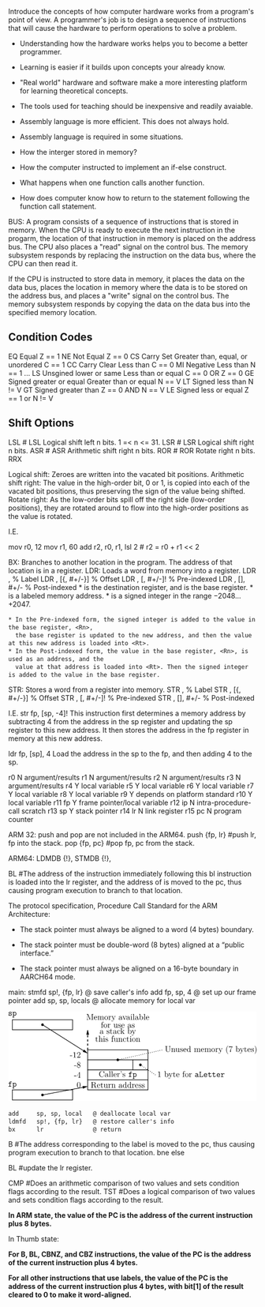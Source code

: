 Introduce the concepts of how computer hardware works from a program's point of view.
A programmer's job is to design a sequence of instructions that will cause the hardware
to perform operations to solve a problem.

* Understanding how the hardware works helps you to become a better programmer.
* Learning is easier if it builds upon concepts your already know.
* "Real world" hardware and software make a more interesting platform for learning theoretical concepts.
* The tools used for teaching should be inexpensive and readily avaiable.

* Assembly language is more efficient. This does not always hold.
* Assembly language is required in some situations.

* How the interger stored in memory?
* How the computer instructed to implement an if-else construct.
* What happens when one function calls another function.
* How does computer know how to return to the statement following the function call statement.


BUS:
A program consists of a sequence of instructions that is stored in memory. When the CPU is
ready to execute the next instruction in the progarm, the location of that instruction in
memory is placed on the address bus. The CPU also places a "read" signal on the control bus.
The memory subsystem responds by replacing the instruction on the data bus, where the CPU
can then read it.

If the CPU is instructed to store data in memory, it places the data on the data bus, places
the location in memory where the data is to be stored on the address bus, and places a "write"
signal on the control bus. The memory subsystem responds by copying the data on the data bus
into the specified memory location.

## Condition Codes
EQ	Equal							Z == 1
NE	Not Equal						Z == 0
CS	Carry Set	Greater than, equal, or unordered	C == 1
CC	Carry Clear	Less than				C == 0
MI	Negative	Less than				N == 1
...
LS	Unsgined lower or same	Less than or equal		C == 0 OR Z == 0
GE	Signed greater or equal	Greater than or equal		N == V
LT	Signed less than					N != V
GT	Signed greater than					Z == 0 AND N == V
LE	Signed less or equal					Z == 1 or N != V


## Shift Options

LSL #<n>	LSL <Rs>	Logical shift left n bits. 1 =< n <= 31.
LSR #<n>	LSR <Rs>	Logical shift right n bits. 
ASR #<n>	ASR <Rs>	Arithmetic shift right n bits. 
ROR #<n>	ROR <Rs>	Rotate right n bits. 
RRX

Logical shift: Zeroes are written into the vacated bit positions.
Arithmetic shift right: The value in the high-order bit, 0 or 1, is copied into each of the
vacated bit positions, thus preserving the sign of the value being shifted.
Rotate right: As the low-order bits spill off the right side (low-order positions), they are
rotated around to flow into the high-order positions as the value is rotated.

I.E. 

mov     r0, 12
mov     r1, 60
add     r2, r0, r1, lsl 2		# r2 = r0 + r1 << 2

BX: Branches to another location in the program. The address of that location is in a register.
LDR: Loads a word from memory into a register.
	LDR<c>  <Rt>, <label>                  % Label
	LDR<c>  <Rt>, [<Rn>{, #+/-<imm>}]      % Offset
	LDR<c>  <Rt>, [<Rn>, #+/-<imm>]!       % Pre-indexed
	LDR<c>  <Rt>, [<Rn>], #+/-<imm>        % Post-indexed
	* <Rt> is the destination register, and <Rn> is the base register.
	* <label> is a labeled memory address.
	* <imm> is a signed integer in the range −2048…+2047.

	* In the Pre-indexed form, the signed integer is added to the value in the base register, <Rn>,
	  the base register is updated to the new address, and then the value at this new address is loaded into <Rt>.
	* In the Post-indexed form, the value in the base register, <Rn>, is used as an address, and the
	  value at that address is loaded into <Rt>. Then the signed integer is added to the value in the base register.

STR:	Stores a word from a register into memory.
	STR<c>  <Rt>, <label>                  % Label
	STR<c>  <Rt>, [<Rn>{, #+/-<imm>}]      % Offset
	STR<c>  <Rt>, [<Rn>, #+/-<imm>]!       % Pre-indexed
	STR<c>  <Rt>, [<Rn>], #+/-<imm>        % Post-indexed

I.E.
str     fp, [sp, -4]!
This instruction first determines a memory address by subtracting 4 from the address in the sp register
and updating the sp register to this new address. It then stores the address in the fp register in memory at this new address.

ldr     fp, [sp], 4
Load the address in the sp to the fp, and then adding 4 to the sp.


r0		N	argument/results
r1		N	argument/results
r2		N	argument/results
r3		N	argument/results
r4		Y	local variable
r5		Y	local variable
r6		Y	local variable
r7		Y	local variable
r8		Y	local variable
r9		Y	depends on platform standard
r10		Y	local variable
r11	fp	Y	frame pointer/local variable
r12	ip	N	intra-procedure-call scratch
r13	sp	Y	stack pointer
r14	lr	N	link register
r15	pc	N	program counter


ARM 32:	push and pop are not included in the ARM64.
push    {fp, lr}	#push lr, fp into the stack.
pop     {fp, pc}	#pop fp, pc from the stack.

ARM64:
LDMDB	<Rn>{!}, <registers>
STMDB	<Rn>{!}, <registers>

BL <label>	#The address of the instruction immediately following this bl instruction is
loaded into the lr register, and the address of <label> is moved to the pc, thus causing program 
execution to branch to that location.


The protocol specification, Procedure Call Standard for the ARM Architecture:
* The stack pointer must always be aligned to a word (4 bytes) boundary.
* The stack pointer must be double-word (8 bytes) aligned at a “public interface.”

* The stack pointer must always be aligned on a 16-byte boundary in AARCH64 mode.

main:
        stmfd   sp!, {fp, lr}   @ save caller's info
        add     fp, sp, 4       @ set up our frame pointer
        add     sp, sp, locals  @ allocate memory for local var

![](Introduction_to_computer_organization_ARM.assets/1.svg)

	add     sp, sp, local   @ deallocate local var
	ldmfd   sp!, {fp, lr}   @ restore caller's info
	bx      lr              @ return

B <label>	#The address corresponding to the label is moved to the pc, thus causing program execution to branch to that location.
bne	else

BL <label>	#update the lr register.


CMP		#Does an arithmetic comparison of two values and sets condition flags according to the result.
TST		#Does a logical comparison of two values and sets condition flags according to the result.


**In ARM state, the value of the PC is the address of the current instruction plus 8 bytes.**

In Thumb state:

**For B, BL, CBNZ, and CBZ instructions, the value of the PC is the address of the current instruction plus 4 bytes.**

**For all other instructions that use labels, the value of the PC is the address of the current instruction plus
4 bytes, with bit[1] of the result cleared to 0 to make it word-aligned.**
